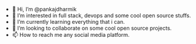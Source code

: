 - 👋 Hi, I’m @pankajdharmik
- 👀 I’m interested in full stack, devops and some cool open source stuffs.
- 🌱 I’m currently learning everything that i can.
- 💞️ I’m looking to collaborate on some cool open source projects.
- 📫 How to reach me any social media platform.

<!---
pankajdharmik/pankajdharmik is a ✨ special ✨ repository because its `README.md` (this file) appears on your GitHub profile.
You can click the Preview link to take a look at your changes.
--->
